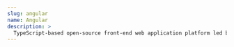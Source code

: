 ```yaml
---
slug: angular
name: Angular
description: >
  TypeScript-based open-source front-end web application platform led by the Angular Team at Google
---
```

